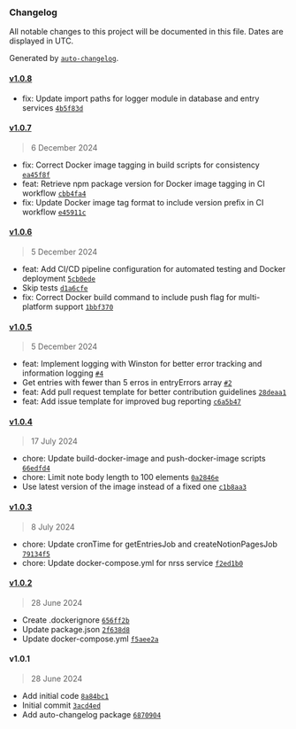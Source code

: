 ### Changelog

All notable changes to this project will be documented in this file. Dates are displayed in UTC.

Generated by [`auto-changelog`](https://github.com/CookPete/auto-changelog).

#### [v1.0.8](https://github.com/isvaku/notion-rss/compare/v1.0.7...v1.0.8)

- fix: Update import paths for logger module in database and entry services [`4b5f83d`](https://github.com/isvaku/notion-rss/commit/4b5f83d52ee25afd19aa4e6fe702bd0b47d97e76)

#### [v1.0.7](https://github.com/isvaku/notion-rss/compare/v1.0.6...v1.0.7)

> 6 December 2024

- fix: Correct Docker image tagging in build scripts for consistency [`ea45f8f`](https://github.com/isvaku/notion-rss/commit/ea45f8f01836b5497898412bf6c3cd8a71de253e)
- feat: Retrieve npm package version for Docker image tagging in CI workflow [`cbb4fa4`](https://github.com/isvaku/notion-rss/commit/cbb4fa4c9ec92c510781e4d5dc45c15014b35334)
- fix: Update Docker image tag format to include version prefix in CI workflow [`e45911c`](https://github.com/isvaku/notion-rss/commit/e45911c44eecaac6d673817d3f1959954c2ed22a)

#### [v1.0.6](https://github.com/isvaku/notion-rss/compare/v1.0.5...v1.0.6)

> 5 December 2024

- feat: Add CI/CD pipeline configuration for automated testing and Docker deployment [`5cb0ede`](https://github.com/isvaku/notion-rss/commit/5cb0ede3be491d332773872689143209c2e60801)
- Skip tests [`d1a6cfe`](https://github.com/isvaku/notion-rss/commit/d1a6cfebc5f36ff4b98245720e3636e0996fce86)
- fix: Correct Docker build command to include push flag for multi-platform support [`1bbf370`](https://github.com/isvaku/notion-rss/commit/1bbf3702b188631de5e12bdac34d53fa255588fb)

#### [v1.0.5](https://github.com/isvaku/notion-rss/compare/v1.0.4...v1.0.5)

> 5 December 2024

- feat: Implement logging with Winston for better error tracking and information logging [`#4`](https://github.com/isvaku/notion-rss/pull/4)
- Get entries with fewer than 5 erros in entryErrors array [`#2`](https://github.com/isvaku/notion-rss/pull/2)
- feat: Add pull request template for better contribution guidelines [`28deaa1`](https://github.com/isvaku/notion-rss/commit/28deaa1435624559275ed6ff053fea62ab365d7e)
- feat: Add issue template for improved bug reporting [`c6a5b47`](https://github.com/isvaku/notion-rss/commit/c6a5b478cc61f1883839db868042521d946298e7)

#### [v1.0.4](https://github.com/isvaku/notion-rss/compare/v1.0.3...v1.0.4)

> 17 July 2024

- chore: Update build-docker-image and push-docker-image scripts [`66edfd4`](https://github.com/isvaku/notion-rss/commit/66edfd42279977e67dfc6b8f37a27374e5b37fd3)
- chore: Limit note body length to 100 elements [`0a2846e`](https://github.com/isvaku/notion-rss/commit/0a2846ee516a447fc7739b20c24759c00d6d081d)
- Use latest version of the image instead of a fixed one [`c1b8aa3`](https://github.com/isvaku/notion-rss/commit/c1b8aa311d733b35e85cafec57200c85e95dcd25)

#### [v1.0.3](https://github.com/isvaku/notion-rss/compare/v1.0.2...v1.0.3)

> 8 July 2024

- chore: Update cronTime for getEntriesJob and createNotionPagesJob [`79134f5`](https://github.com/isvaku/notion-rss/commit/79134f5f9c12febdb45bee6f5c631aa40586e91d)
- chore: Update docker-compose.yml for nrss service [`f2ed1b0`](https://github.com/isvaku/notion-rss/commit/f2ed1b0b65b2e6e4eb58244fb154192fe121d60f)

#### [v1.0.2](https://github.com/isvaku/notion-rss/compare/v1.0.1...v1.0.2)

> 28 June 2024

- Create .dockerignore [`656ff2b`](https://github.com/isvaku/notion-rss/commit/656ff2bb48ec035e971eb4a7fa55458222ac89bc)
- Update package.json [`2f638d8`](https://github.com/isvaku/notion-rss/commit/2f638d8cccb24981ffba6ff3e4cc4d2e0b2dff25)
- Update docker-compose.yml [`f5aee2a`](https://github.com/isvaku/notion-rss/commit/f5aee2ae402cae01b53863da7bd068df1c88937b)

#### v1.0.1

> 28 June 2024

- Add initial code [`8a84bc1`](https://github.com/isvaku/notion-rss/commit/8a84bc1c4d1c62ff029e4075df13c1b1ca5d0c70)
- Initial commit [`3acd4ed`](https://github.com/isvaku/notion-rss/commit/3acd4ed8891b7312c0f7d1d120cddbf510a13d5a)
- Add auto-changelog package [`6870904`](https://github.com/isvaku/notion-rss/commit/68709044294a13e8d09ce502a3a6afc2a26c38ac)
